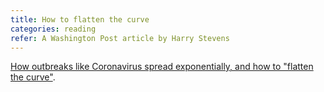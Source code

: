 ```yaml
---
title: How to flatten the curve
categories: reading
refer: A Washington Post article by Harry Stevens
---
```

[How outbreaks like Coronavirus spread exponentially, and how to "flatten the curve"](https://www.washingtonpost.com/graphics/2020/world/corona-simulator/). 